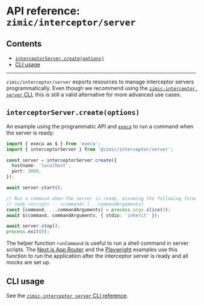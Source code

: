 # API reference: `zimic/interceptor/server` <!-- omit from toc -->

## Contents <!-- omit from toc -->

- [`interceptorServer.create(options)`](#interceptorservercreateoptions)
- [CLI usage](#cli-usage)

---

`zimic/interceptor/server` exports resources to manage interceptor servers programmatically. Even though we recommend
using the [`zimic-interceptor server` CLI](cli‐zimic‐server), this is still a valid alternative for more advanced use
cases.

## `interceptorServer.create(options)`

An example using the programmatic API and [`execa`](https://www.npmjs.com/package/execa) to run a command when the
server is ready:

```ts
import { execa as $ } from 'execa';
import { interceptorServer } from '@zimic/interceptor/server';

const server = interceptorServer.create({
  hostname: 'localhost',
  port: 3000,
});

await server.start();

// Run a command when the server is ready, assuming the following format:
// node <script> -- <command> [...commandArguments]
const [command, ...commandArguments] = process.argv.slice(3);
await $(command, commandArguments, { stdio: 'inherit' });

await server.stop();
process.exit(0);
```

The helper function `runCommand` is useful to run a shell command in server scripts. The
[Next.js App Router](../../examples/README.md#nextjs) and the [Playwright](../../examples/README.md#playwright) examples
use this function to run the application after the interceptor server is ready and all mocks are set up.

## CLI usage

See the [`zimic-interceptor server` CLI reference](cli‐zimic‐server).

